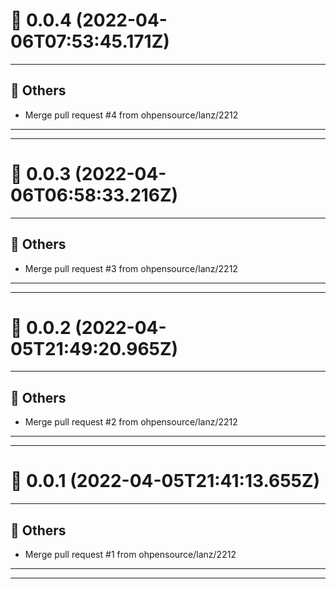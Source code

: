 # :confetti_ball: 0.0.4 (2022-04-06T07:53:45.171Z)
- - -
## :newspaper: Others
* Merge pull request #4 from ohpensource/lanz/2212
- - -
- - -
# :confetti_ball: 0.0.3 (2022-04-06T06:58:33.216Z)
- - -
## :newspaper: Others
* Merge pull request #3 from ohpensource/lanz/2212
- - -
- - -
# :confetti_ball: 0.0.2 (2022-04-05T21:49:20.965Z)
- - -
## :newspaper: Others
* Merge pull request #2 from ohpensource/lanz/2212
- - -
- - -
# :confetti_ball: 0.0.1 (2022-04-05T21:41:13.655Z)
- - -
## :newspaper: Others
* Merge pull request #1 from ohpensource/lanz/2212
- - -
- - -

